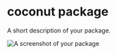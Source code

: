 # coconut package

A short description of your package.

![A screenshot of your package](http://s24.postimg.org/qbs0m9yb7/coconut_demo.gif)
